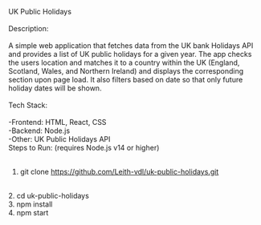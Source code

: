 UK Public Holidays
<br>
<br>
Description:
<br>
<br>
A simple web application that fetches data from the UK bank Holidays API and provides a list of UK public holidays for a given year. The app checks the users location and matches it to a country within the UK (England, Scotland, Wales, and Northern Ireland) and displays the corresponding section upon page load. It also filters based on date so that only future holiday dates will be shown.
<br>
<br>
Tech Stack:
<br>
<br>
-Frontend: HTML, React, CSS
<br>
-Backend: Node.js
<br>
-Other: UK Public Holidays API
<br>
Steps to Run:
(requires Node.js v14 or higher)
<br>
<br>
1. git clone https://github.com/Leith-vdl/uk-public-holidays.git
<br>
2. cd uk-public-holidays
<br>
3. npm install
<br>
4. npm start
